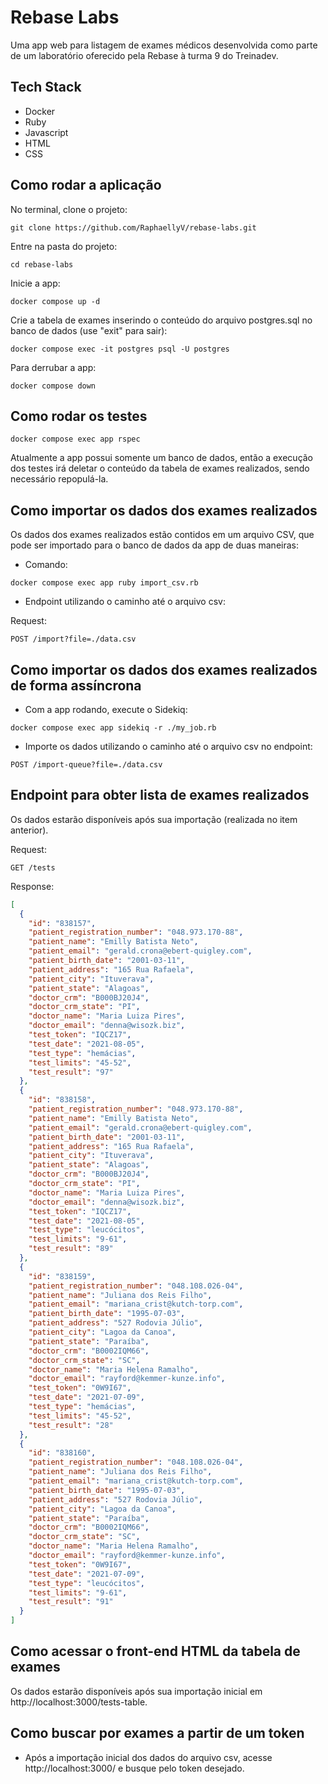 # Rebase Labs

Uma app web para listagem de exames médicos desenvolvida como parte de um laboratório oferecido pela Rebase à turma 9 do Treinadev.

## Tech Stack

* Docker
* Ruby
* Javascript
* HTML
* CSS

## Como rodar a aplicação

No terminal, clone o projeto:

```
git clone https://github.com/RaphaellyV/rebase-labs.git
```

Entre na pasta do projeto:

```
cd rebase-labs
```

Inicie a app:

```
docker compose up -d
```

Crie a tabela de exames inserindo o conteúdo do arquivo postgres.sql no banco de dados (use "exit" para sair):

```
docker compose exec -it postgres psql -U postgres
```

Para derrubar a app:

```
docker compose down
```

## Como rodar os testes

```
docker compose exec app rspec
```

Atualmente a app possui somente um banco de dados, então a execução dos testes irá deletar o conteúdo da tabela de exames realizados, sendo necessário repopulá-la.

## Como importar os dados dos exames realizados

Os dados dos exames realizados estão contidos em um arquivo CSV, que pode ser importado para o banco de dados da app de duas maneiras:

- Comando:

```
docker compose exec app ruby import_csv.rb
```

- Endpoint utilizando o caminho até o arquivo csv:

Request:
```
POST /import?file=./data.csv
```

## Como importar os dados dos exames realizados de forma assíncrona

- Com a app rodando, execute o Sidekiq:

```
docker compose exec app sidekiq -r ./my_job.rb 
```

- Importe os dados utilizando o caminho até o arquivo csv no endpoint:

```
POST /import-queue?file=./data.csv
```

## Endpoint para obter lista de exames realizados

Os dados estarão disponíveis após sua importação (realizada no item anterior).

Request:
```
GET /tests
```

Response:

```json
[
  {
    "id": "838157",
    "patient_registration_number": "048.973.170-88",
    "patient_name": "Emilly Batista Neto",
    "patient_email": "gerald.crona@ebert-quigley.com",
    "patient_birth_date": "2001-03-11",
    "patient_address": "165 Rua Rafaela",
    "patient_city": "Ituverava",
    "patient_state": "Alagoas",
    "doctor_crm": "B000BJ20J4",
    "doctor_crm_state": "PI",
    "doctor_name": "Maria Luiza Pires",
    "doctor_email": "denna@wisozk.biz",
    "test_token": "IQCZ17",
    "test_date": "2021-08-05",
    "test_type": "hemácias",
    "test_limits": "45-52",
    "test_result": "97"
  },
  {
    "id": "838158",
    "patient_registration_number": "048.973.170-88",
    "patient_name": "Emilly Batista Neto",
    "patient_email": "gerald.crona@ebert-quigley.com",
    "patient_birth_date": "2001-03-11",
    "patient_address": "165 Rua Rafaela",
    "patient_city": "Ituverava",
    "patient_state": "Alagoas",
    "doctor_crm": "B000BJ20J4",
    "doctor_crm_state": "PI",
    "doctor_name": "Maria Luiza Pires",
    "doctor_email": "denna@wisozk.biz",
    "test_token": "IQCZ17",
    "test_date": "2021-08-05",
    "test_type": "leucócitos",
    "test_limits": "9-61",
    "test_result": "89"
  },
  {
    "id": "838159",
    "patient_registration_number": "048.108.026-04",
    "patient_name": "Juliana dos Reis Filho",
    "patient_email": "mariana_crist@kutch-torp.com",
    "patient_birth_date": "1995-07-03",
    "patient_address": "527 Rodovia Júlio",
    "patient_city": "Lagoa da Canoa",
    "patient_state": "Paraíba",
    "doctor_crm": "B0002IQM66",
    "doctor_crm_state": "SC",
    "doctor_name": "Maria Helena Ramalho",
    "doctor_email": "rayford@kemmer-kunze.info",
    "test_token": "0W9I67",
    "test_date": "2021-07-09",
    "test_type": "hemácias",
    "test_limits": "45-52",
    "test_result": "28"
  },
  {
    "id": "838160",
    "patient_registration_number": "048.108.026-04",
    "patient_name": "Juliana dos Reis Filho",
    "patient_email": "mariana_crist@kutch-torp.com",
    "patient_birth_date": "1995-07-03",
    "patient_address": "527 Rodovia Júlio",
    "patient_city": "Lagoa da Canoa",
    "patient_state": "Paraíba",
    "doctor_crm": "B0002IQM66",
    "doctor_crm_state": "SC",
    "doctor_name": "Maria Helena Ramalho",
    "doctor_email": "rayford@kemmer-kunze.info",
    "test_token": "0W9I67",
    "test_date": "2021-07-09",
    "test_type": "leucócitos",
    "test_limits": "9-61",
    "test_result": "91"
  }
]
```

## Como acessar o front-end HTML da tabela de exames 

Os dados estarão disponíveis após sua importação inicial em http://localhost:3000/tests-table.

## Como buscar por exames a partir de um token 

- Após a importação inicial dos dados do arquivo csv, acesse http://localhost:3000/ e busque pelo token desejado.

